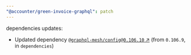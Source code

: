 ```yaml
---
"@accounter/green-invoice-graphql": patch
---
```

dependencies updates:
  - Updated dependency [`@graphql-mesh/config@0.106.10` ↗︎](https://www.npmjs.com/package/@graphql-mesh/config/v/0.106.10) (from `0.106.9`, in `dependencies`)
